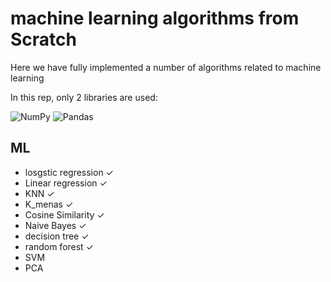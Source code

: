 # machine learning  algorithms from Scratch

Here we have fully implemented a number of algorithms related to machine learning

In this rep, only 2 libraries are used:

![NumPy](https://img.shields.io/badge/numpy-%23013243.svg?style=for-the-badge&logo=numpy&logoColor=white)
![Pandas](https://img.shields.io/badge/pandas-%23150458.svg?style=for-the-badge&logo=pandas&logoColor=white)

## ML
*  losgstic regression ✓
*  Linear regression ✓
*  KNN ✓
*  K_menas ✓
*  Cosine Similarity ✓
*  Naive Bayes ✓
*  decision tree ✓
*  random forest ✓
*  SVM 
*  PCA 

